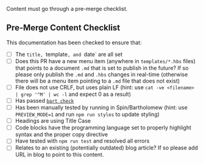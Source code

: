 Content must go through a pre-merge checklist.

## Pre-Merge Content Checklist

This documentation has been checked to ensure that:

- [ ] The `title, `template`, and `date` are all set
- [ ] Does this PR have a new menu item (anywhere in `templates/*.hbs` files) that points to a document `.md` that is set to publish in the future? If so please only publish the `.md` and `.hbs` changes in real-time (otherwise there will be a menu item pointing to a `.md` file that does not exist)
- [ ] File does not use CRLF, but uses plain LF (hint: use `cat -ve <filename> | grep '^M' | wc -l` and expect 0 as a result) 
- [ ] Has passed [`bart check`](https://developer.fermyon.com/bartholomew/quickstart)
- [ ] Has been manually tested by running in Spin/Bartholomew (hint: use `PREVIEW_MODE=1` and run `npm run styles` to update styling)
- [ ] Headings are using Title Case
- [ ] Code blocks have the programming language set to properly highlight syntax and the proper copy directive
- [ ] Have tested with `npm run test` and resolved all errors
- [ ] Relates to an existing (potentially outdated) blog article? If so please add URL in blog to point to this content.
